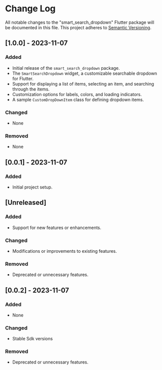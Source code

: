 # Change Log

All notable changes to the "smart_search_dropdown" Flutter package will be documented in this file. This project adheres to [Semantic Versioning](https://semver.org/).

## [1.0.0] - 2023-11-07

### Added

- Initial release of the `smart_search_dropdown` package.
- The `SmartSearchDropdown` widget, a customizable searchable dropdown for Flutter.
- Support for displaying a list of items, selecting an item, and searching through the items.
- Customization options for labels, colors, and loading indicators.
- A sample `CustomDropDownItem` class for defining dropdown items.

### Changed

- None

### Removed

- None

## [0.0.1] - 2023-11-07

### Added

- Initial project setup.

## [Unreleased]

### Added

- Support for new features or enhancements.

### Changed

- Modifications or improvements to existing features.

### Removed

- Deprecated or unnecessary features.

## [0.0.2] - 2023-11-07

### Added

- None 

### Changed

- Stable Sdk versions

### Removed

- Deprecated or unnecessary features.

